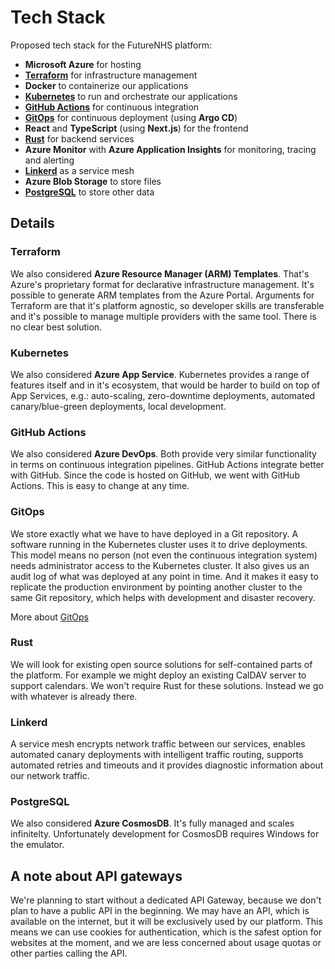 # Tech Stack

Proposed tech stack for the FutureNHS platform:

- **Microsoft Azure** for hosting
- [**Terraform**](#terraform) for infrastructure management
- **Docker** to containerize our applications
- [**Kubernetes**](#kubernetes) to run and orchestrate our applications
- [**GitHub Actions**](#github-actions) for continuous integration
- [**GitOps**](#gitops) for continuous deployment (using **Argo CD**)
- **React** and **TypeScript** (using **Next.js**) for the frontend
- [**Rust**](#rust) for backend services
- **Azure Monitor** with **Azure Application Insights** for monitoring, tracing and alerting
- [**Linkerd**](#linkerd) as a service mesh
- **Azure Blob Storage** to store files
- [**PostgreSQL**](#postgresql) to store other data

## Details

### Terraform

We also considered **Azure Resource Manager (ARM) Templates**. That's Azure's proprietary format for declarative infrastructure management. It's possible to generate ARM templates from the Azure Portal. Arguments for Terraform are that it's platform agnostic, so developer skills are transferable and it's possible to manage multiple providers with the same tool. There is no clear best solution.

### Kubernetes

We also considered **Azure App Service**. Kubernetes provides a range of features itself and in it's ecosystem, that would be harder to build on top of App Services, e.g.: auto-scaling, zero-downtime deployments, automated canary/blue-green deployments, local development.

### GitHub Actions

We also considered **Azure DevOps**. Both provide very similar functionality in terms on continuous integration pipelines. GitHub Actions integrate better with GitHub. Since the code is hosted on GitHub, we went with GitHub Actions. This is easy to change at any time.

### GitOps

We store exactly what we have to have deployed in a Git repository. A software running in the Kubernetes cluster uses it to drive deployments. This model means no person (not even the continuous integration system) needs administrator access to the Kubernetes cluster. It also gives us an audit log of what was deployed at any point in time. And it makes it easy to replicate the production environment by pointing another cluster to the same Git repository, which helps with development and disaster recovery.

More about [GitOps](https://www.gitops.tech/)

### Rust

We will look for existing open source solutions for self-contained parts of the platform. For example we might deploy an existing CalDAV server to support calendars. We won't require Rust for these solutions. Instead we go with whatever is already there.

### Linkerd

A service mesh encrypts network traffic between our services, enables automated canary deployments with intelligent traffic routing, supports automated retries and timeouts and it provides diagnostic information about our network traffic.

### PostgreSQL

We also considered **Azure CosmosDB**. It's fully managed and scales infinitelty. Unfortunately development for CosmosDB requires Windows for the emulator.

## A note about API gateways


We're planning to start without a dedicated API Gateway, because we don't plan to have a public API in the beginning. We may have an API, which is available on the internet, but it will be exclusively used by our platform. This means we can use cookies for authentication, which is the safest option for websites at the moment, and we are less concerned about usage quotas or other parties calling the API.
